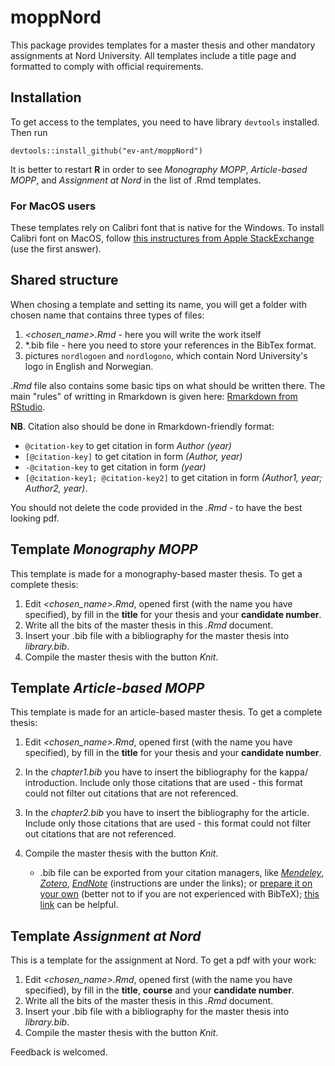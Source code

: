 # moppNord
This package provides templates for a master thesis and other mandatory assignments at Nord University. All templates include a title page and formatted to comply with official requirements.
## Installation
To get access to the templates, you need to have library `devtools` installed. Then run

`devtools::install_github("ev-ant/moppNord")`

It is better to restart **R** in order to see *Monography MOPP*, *Article-based MOPP*, and *Assignment at Nord* in the list of \.Rmd templates.

### For MacOS users
These templates rely on Calibri font that is native for the Windows. To install Calibri font on MacOS, follow [this instructures from Apple StackExchange](https://apple.stackexchange.com/questions/128091/where-can-i-find-default-microsoft-fonts-calibri-cambria) (use the first answer).

## Shared structure
When chosing a template and setting its name, you will get a folder with chosen name that contains three types of files:

1. *<chosen_name>.Rmd* - here you will write the work itself
2. *.bib file - here you need to store your references in the BibTex format.
3.  pictures `nordlogoen` and `nordlogono`, which contain Nord University's logo in English and Norwegian.

*.Rmd* file also contains some basic tips on what should be written there. The main "rules" of writting in Rmarkdown is given here: [Rmarkdown from RStudio](https://rmarkdown.rstudio.com/lesson-1.html).

**NB**. Citation also should be done in Rmarkdown-friendly format:

- `@citation-key` to get citation in form *Author (year)*
- `[@citation-key]` to get citation in form *(Author, year)*
- `-@citation-key` to get citation in form *(year)*
- `[@citation-key1; @citation-key2]` to get citation in form *(Author1, year; Author2, year)*.

You should not delete the code provided in the *.Rmd* - to have the best looking pdf.

## Template *Monography MOPP*
This template is made for a monography-based master thesis. To get a complete thesis:

1. Edit *<chosen_name>.Rmd*, opened first (with the name you have specified), by fill in the **title** for your thesis and your **candidate number**.
2. Write all the bits of the master thesis in this *.Rmd* document.
3. Insert your \.bib file with a bibliography for the master thesis into *library.bib*.
4. Compile the master thesis with the button *Knit*.


## Template *Article-based MOPP*
This template is made for an article-based master thesis. To get a complete thesis:

1. Edit *<chosen_name>.Rmd*, opened first (with the name you have specified), by fill in the **title** for your thesis and your **candidate number**.
2. In the *chapter1.bib* you have to insert the bibliography for the kappa/ introduction. Include only those citations that are used - this format could not filter out citations that are not referenced. 
3.  In the *chapter2.bib* you have to insert the bibliography for the article. Include only those citations that are used - this format could not filter out citations that are not referenced.
4. Compile the master thesis with the button *Knit*.

   
   * \.bib file can be exported from your citation managers, like [*Mendeley*](https://blog.mendeley.com/2011/10/25/howto-use-mendeley-to-create-citations-using-latex-and-bibtex/), [*Zotero*](https://unimelb.libguides.com/c.php?g=565734&p=3897111), [*EndNote*](https://www.rhizobia.co.nz/latex/convert) (instructions are under the links); or [prepare it on your own](https://en.wikibooks.org/wiki/LaTeX/Bibliography_Management#BibTeX) (better not to if you are not experienced with BibTeX); [this link](https://truben.no/latex/bibtex/#) can be helpful.

## Template *Assignment at Nord*
This is a template for the assignment at Nord. To get a pdf with your work:

1. Edit *<chosen_name>.Rmd*, opened first (with the name you have specified), by fill in the **title**, **course**  and your **candidate number**.
2. Write all the bits of the master thesis in this *.Rmd* document.
3. Insert your \.bib file with a bibliography for the master thesis into *library.bib*.
4. Compile the master thesis with the button *Knit*.


Feedback is welcomed.

